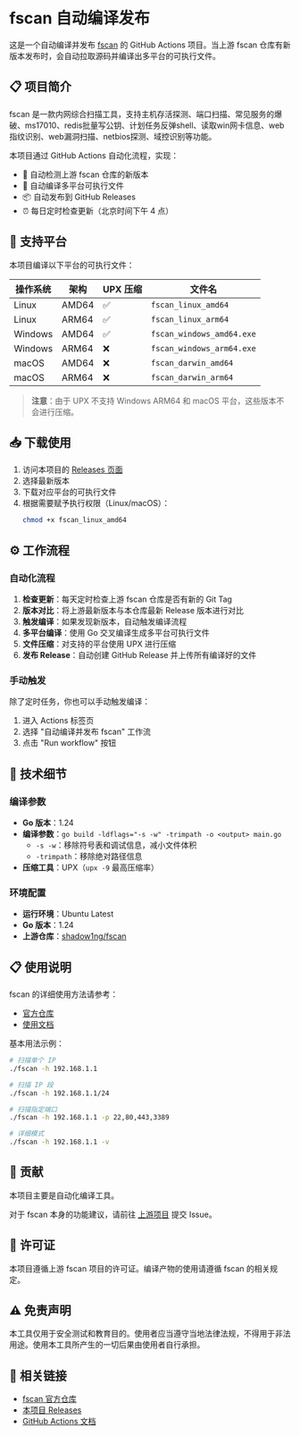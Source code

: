 # fscan 自动编译发布

这是一个自动编译并发布 [fscan](https://github.com/shadow1ng/fscan) 的 GitHub Actions 项目。当上游 fscan 仓库有新版本发布时，会自动拉取源码并编译出多平台的可执行文件。

## 📋 项目简介

fscan 是一款内网综合扫描工具，支持主机存活探测、端口扫描、常见服务的爆破、ms17010、redis批量写公钥、计划任务反弹shell、读取win网卡信息、web指纹识别、web漏洞扫描、netbios探测、域控识别等功能。

本项目通过 GitHub Actions 自动化流程，实现：
- 🔄 自动检测上游 fscan 仓库的新版本
- 🔨 自动编译多平台可执行文件
- 📦 自动发布到 GitHub Releases
- ⏰ 每日定时检查更新（北京时间下午 4 点）

## 🚀 支持平台

本项目编译以下平台的可执行文件：

| 操作系统 | 架构 | UPX 压缩 | 文件名 |
|---------|------|----------|--------|
| Linux | AMD64 | ✅ | `fscan_linux_amd64` |
| Linux | ARM64 | ✅ | `fscan_linux_arm64` |
| Windows | AMD64 | ✅ | `fscan_windows_amd64.exe` |
| Windows | ARM64 | ❌ | `fscan_windows_arm64.exe` |
| macOS | AMD64 | ❌ | `fscan_darwin_amd64` |
| macOS | ARM64 | ❌ | `fscan_darwin_arm64` |

> **注意**：由于 UPX 不支持 Windows ARM64 和 macOS 平台，这些版本不会进行压缩。

## 📥 下载使用

1. 访问本项目的 [Releases 页面](../../releases)
2. 选择最新版本
3. 下载对应平台的可执行文件
4. 根据需要赋予执行权限（Linux/macOS）：
   ```bash
   chmod +x fscan_linux_amd64
   ```

## ⚙️ 工作流程

### 自动化流程

1. **检查更新**：每天定时检查上游 fscan 仓库是否有新的 Git Tag
2. **版本对比**：将上游最新版本与本仓库最新 Release 版本进行对比
3. **触发编译**：如果发现新版本，自动触发编译流程
4. **多平台编译**：使用 Go 交叉编译生成多平台可执行文件
5. **文件压缩**：对支持的平台使用 UPX 进行压缩
6. **发布 Release**：自动创建 GitHub Release 并上传所有编译好的文件

### 手动触发

除了定时任务，你也可以手动触发编译：

1. 进入 Actions 标签页
2. 选择 "自动编译并发布 fscan" 工作流
3. 点击 "Run workflow" 按钮

## 🔧 技术细节

### 编译参数

- **Go 版本**：1.24
- **编译参数**：`go build -ldflags="-s -w" -trimpath -o <output> main.go`
  - `-s -w`：移除符号表和调试信息，减小文件体积
  - `-trimpath`：移除绝对路径信息
- **压缩工具**：UPX（`upx -9` 最高压缩率）

### 环境配置

- **运行环境**：Ubuntu Latest
- **Go 版本**：1.24
- **上游仓库**：[shadow1ng/fscan](https://github.com/shadow1ng/fscan)

## 📋 使用说明

fscan 的详细使用方法请参考：
- [官方仓库](https://github.com/shadow1ng/fscan)
- [使用文档](https://github.com/shadow1ng/fscan#readme)

基本用法示例：
```bash
# 扫描单个 IP
./fscan -h 192.168.1.1

# 扫描 IP 段
./fscan -h 192.168.1.1/24

# 扫描指定端口
./fscan -h 192.168.1.1 -p 22,80,443,3389

# 详细模式
./fscan -h 192.168.1.1 -v
```

## 🤝 贡献

本项目主要是自动化编译工具。

对于 fscan 本身的功能建议，请前往 [上游项目](https://github.com/shadow1ng/fscan) 提交 Issue。

## 📄 许可证

本项目遵循上游 fscan 项目的许可证。编译产物的使用请遵循 fscan 的相关规定。

## ⚠️ 免责声明

本工具仅用于安全测试和教育目的。使用者应当遵守当地法律法规，不得用于非法用途。使用本工具所产生的一切后果由使用者自行承担。

## 🔗 相关链接

- [fscan 官方仓库](https://github.com/shadow1ng/fscan)
- [本项目 Releases](../../releases)
- [GitHub Actions 文档](https://docs.github.com/en/actions)
